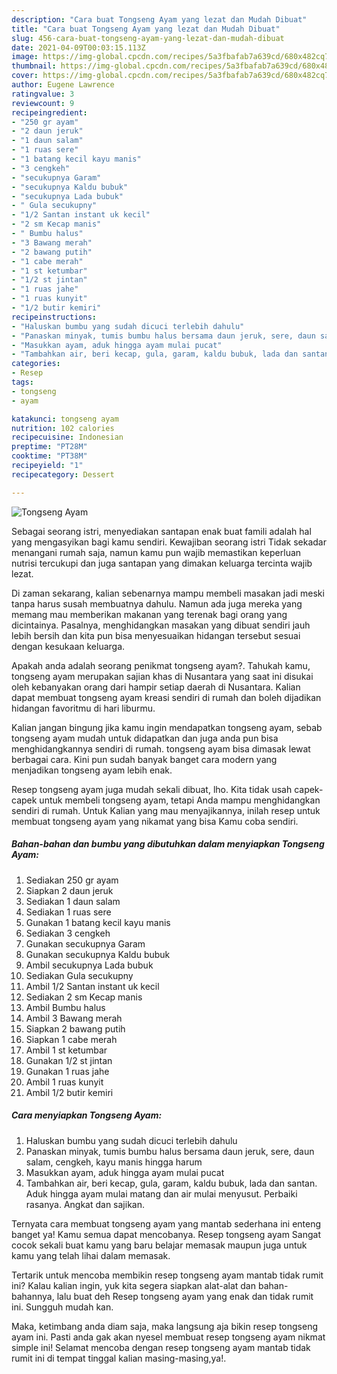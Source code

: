 ```yaml
---
description: "Cara buat Tongseng Ayam yang lezat dan Mudah Dibuat"
title: "Cara buat Tongseng Ayam yang lezat dan Mudah Dibuat"
slug: 456-cara-buat-tongseng-ayam-yang-lezat-dan-mudah-dibuat
date: 2021-04-09T00:03:15.113Z
image: https://img-global.cpcdn.com/recipes/5a3fbafab7a639cd/680x482cq70/tongseng-ayam-foto-resep-utama.jpg
thumbnail: https://img-global.cpcdn.com/recipes/5a3fbafab7a639cd/680x482cq70/tongseng-ayam-foto-resep-utama.jpg
cover: https://img-global.cpcdn.com/recipes/5a3fbafab7a639cd/680x482cq70/tongseng-ayam-foto-resep-utama.jpg
author: Eugene Lawrence
ratingvalue: 3
reviewcount: 9
recipeingredient:
- "250 gr ayam"
- "2 daun jeruk"
- "1 daun salam"
- "1 ruas sere"
- "1 batang kecil kayu manis"
- "3 cengkeh"
- "secukupnya Garam"
- "secukupnya Kaldu bubuk"
- "secukupnya Lada bubuk"
- " Gula secukupny"
- "1/2 Santan instant uk kecil"
- "2 sm Kecap manis"
- " Bumbu halus"
- "3 Bawang merah"
- "2 bawang putih"
- "1 cabe merah"
- "1 st ketumbar"
- "1/2 st jintan"
- "1 ruas jahe"
- "1 ruas kunyit"
- "1/2 butir kemiri"
recipeinstructions:
- "Haluskan bumbu yang sudah dicuci terlebih dahulu"
- "Panaskan minyak, tumis bumbu halus bersama daun jeruk, sere, daun salam, cengkeh, kayu manis hingga harum"
- "Masukkan ayam, aduk hingga ayam mulai pucat"
- "Tambahkan air, beri kecap, gula, garam, kaldu bubuk, lada dan santan. Aduk hingga ayam mulai matang dan air mulai menyusut. Perbaiki rasanya. Angkat dan sajikan."
categories:
- Resep
tags:
- tongseng
- ayam

katakunci: tongseng ayam 
nutrition: 102 calories
recipecuisine: Indonesian
preptime: "PT28M"
cooktime: "PT38M"
recipeyield: "1"
recipecategory: Dessert

---
```



![Tongseng Ayam](https://img-global.cpcdn.com/recipes/5a3fbafab7a639cd/680x482cq70/tongseng-ayam-foto-resep-utama.jpg)

Sebagai seorang istri, menyediakan santapan enak buat famili adalah hal yang mengasyikan bagi kamu sendiri. Kewajiban seorang istri Tidak sekadar menangani rumah saja, namun kamu pun wajib memastikan keperluan nutrisi tercukupi dan juga santapan yang dimakan keluarga tercinta wajib lezat.

Di zaman  sekarang, kalian sebenarnya mampu membeli masakan jadi meski tanpa harus susah membuatnya dahulu. Namun ada juga mereka yang memang mau memberikan makanan yang terenak bagi orang yang dicintainya. Pasalnya, menghidangkan masakan yang dibuat sendiri jauh lebih bersih dan kita pun bisa menyesuaikan hidangan tersebut sesuai dengan kesukaan keluarga. 



Apakah anda adalah seorang penikmat tongseng ayam?. Tahukah kamu, tongseng ayam merupakan sajian khas di Nusantara yang saat ini disukai oleh kebanyakan orang dari hampir setiap daerah di Nusantara. Kalian dapat membuat tongseng ayam kreasi sendiri di rumah dan boleh dijadikan hidangan favoritmu di hari liburmu.

Kalian jangan bingung jika kamu ingin mendapatkan tongseng ayam, sebab tongseng ayam mudah untuk didapatkan dan juga anda pun bisa menghidangkannya sendiri di rumah. tongseng ayam bisa dimasak lewat berbagai cara. Kini pun sudah banyak banget cara modern yang menjadikan tongseng ayam lebih enak.

Resep tongseng ayam juga mudah sekali dibuat, lho. Kita tidak usah capek-capek untuk membeli tongseng ayam, tetapi Anda mampu menghidangkan sendiri di rumah. Untuk Kalian yang mau menyajikannya, inilah resep untuk membuat tongseng ayam yang nikamat yang bisa Kamu coba sendiri.

<!--inarticleads1-->

##### Bahan-bahan dan bumbu yang dibutuhkan dalam menyiapkan Tongseng Ayam:

1. Sediakan 250 gr ayam
1. Siapkan 2 daun jeruk
1. Sediakan 1 daun salam
1. Sediakan 1 ruas sere
1. Gunakan 1 batang kecil kayu manis
1. Sediakan 3 cengkeh
1. Gunakan secukupnya Garam
1. Gunakan secukupnya Kaldu bubuk
1. Ambil secukupnya Lada bubuk
1. Sediakan  Gula secukupny
1. Ambil 1/2 Santan instant uk kecil
1. Sediakan 2 sm Kecap manis
1. Ambil  Bumbu halus
1. Ambil 3 Bawang merah
1. Siapkan 2 bawang putih
1. Siapkan 1 cabe merah
1. Ambil 1 st ketumbar
1. Gunakan 1/2 st jintan
1. Gunakan 1 ruas jahe
1. Ambil 1 ruas kunyit
1. Ambil 1/2 butir kemiri




<!--inarticleads2-->

##### Cara menyiapkan Tongseng Ayam:

1. Haluskan bumbu yang sudah dicuci terlebih dahulu
1. Panaskan minyak, tumis bumbu halus bersama daun jeruk, sere, daun salam, cengkeh, kayu manis hingga harum
1. Masukkan ayam, aduk hingga ayam mulai pucat
1. Tambahkan air, beri kecap, gula, garam, kaldu bubuk, lada dan santan. Aduk hingga ayam mulai matang dan air mulai menyusut. Perbaiki rasanya. Angkat dan sajikan.




Ternyata cara membuat tongseng ayam yang mantab sederhana ini enteng banget ya! Kamu semua dapat mencobanya. Resep tongseng ayam Sangat cocok sekali buat kamu yang baru belajar memasak maupun juga untuk kamu yang telah lihai dalam memasak.

Tertarik untuk mencoba membikin resep tongseng ayam mantab tidak rumit ini? Kalau kalian ingin, yuk kita segera siapkan alat-alat dan bahan-bahannya, lalu buat deh Resep tongseng ayam yang enak dan tidak rumit ini. Sungguh mudah kan. 

Maka, ketimbang anda diam saja, maka langsung aja bikin resep tongseng ayam ini. Pasti anda gak akan nyesel membuat resep tongseng ayam nikmat simple ini! Selamat mencoba dengan resep tongseng ayam mantab tidak rumit ini di tempat tinggal kalian masing-masing,ya!.

